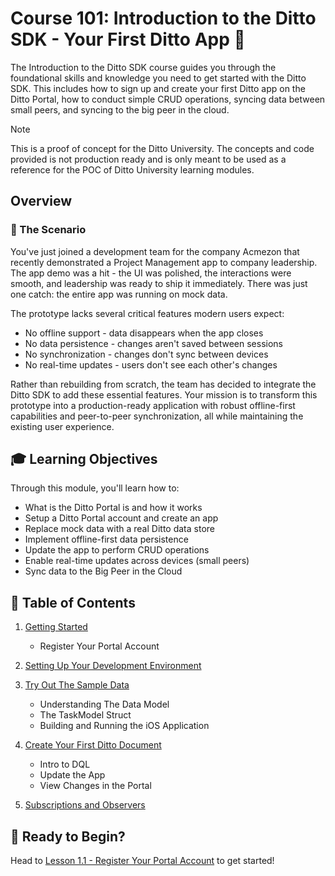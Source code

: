 # Course 101: Introduction to the Ditto SDK - Your First Ditto App 🚀

The Introduction to the Ditto SDK course guides you through the foundational skills and knowledge you need to get started with the Ditto SDK. This includes how to sign up and create your first Ditto app on the Ditto Portal, how to conduct simple CRUD operations, syncing data between small peers, and syncing to the big peer in the cloud.

> [!NOTE] 
>This is a proof of concept for the Ditto University.  The concepts and code provided is not production ready and is only meant to be used as a reference for the POC of Ditto University learning modules. 

## Overview

### 🎯 The Scenario

You've just joined a development team for the company Acmezon that recently demonstrated a Project Management app to company leadership. The app demo was a hit - the UI was polished, the interactions were smooth, and leadership was ready to ship it immediately. There was just one catch: the entire app was running on mock data.

The prototype lacks several critical features modern users expect:
- No offline support - data disappears when the app closes
- No data persistence - changes aren't saved between sessions
- No synchronization - changes don't sync between devices
- No real-time updates - users don't see each other's changes

Rather than rebuilding from scratch, the team has decided to integrate the Ditto SDK to add these essential features. Your mission is to transform this prototype into a production-ready application with robust offline-first capabilities and peer-to-peer synchronization, all while maintaining the existing user experience.

## 🎓 Learning Objectives

Through this module, you'll learn how to:
- What is the Ditto Portal is and how it works
- Setup a Ditto Portal account and create an app
- Replace mock data with a real Ditto data store
- Implement offline-first data persistence
- Update the app to perform CRUD operations
- Enable real-time updates across devices (small peers)
- Sync data to the Big Peer in the Cloud

## 📖 Table of Contents

1. [Getting Started](1.1/README.md)
   - Register Your Portal Account

2. [Setting Up Your Development Environment](1.2/README.md)

3. [Try Out The Sample Data](1.3/README.md)
   - Understanding The Data Model
   - The TaskModel Struct
   - Building and Running the iOS Application

4. [Create Your First Ditto Document](1.4/README.md)
   - Intro to DQL
   - Update the App
   - View Changes in the Portal

5. [Subscriptions and Observers](1.5/README.md)

## 🚀 Ready to Begin?

Head to [Lesson 1.1 - Register Your Portal Account](lesson-1/1.1/README.md) to get started! 


